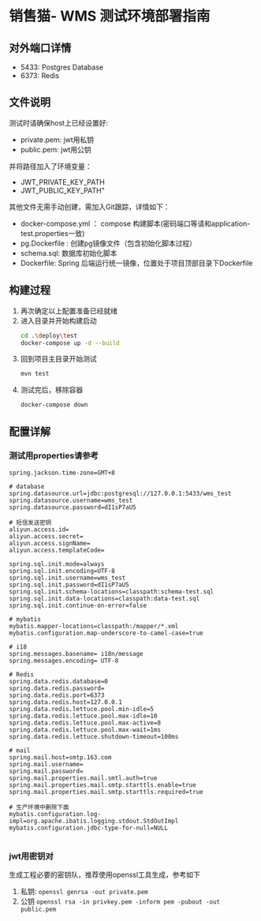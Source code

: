 # 销售猫- WMS 测试环境部署指南

## 对外端口详情
   - 5433: Postgres Database
   - 6373: Redis

## 文件说明
测试时请确保host上已经设置好:
- private.pem: jwt用私钥
- public.pem: jwt用公钥

并将路径加入了环境变量：
- JWT_PRIVATE_KEY_PATH
- JWT_PUBLIC_KEY_PATH"

其他文件无需手动创建，需加入Git跟踪，详情如下：
- docker-compose.yml ： compose 构建脚本(密码端口等请和application-test.properties一致)
- pg.Dockerfile : 创建pg镜像文件（包含初始化脚本过程）
- schema.sql: 数据库初始化脚本
- Dockerfile: Spring 后端运行统一镜像，位置处于项目顶部目录下Dockerfile

## 构建过程
1. 再次确定以上配置准备已经就绪
2. 进入目录并开始构建启动
    ```bash
    cd .\deploy\test
    docker-compose up -d --build 
    ```
3. 回到项目主目录开始测试
   ```bash
   mvn test 
    ```
4. 测试完后，移除容器
   ```bash
   docker-compose down
    ```

## 配置详解
### 测试用properties请参考
```properties
spring.jackson.time-zone=GMT+8

# database
spring.datasource.url=jdbc:postgresql://127.0.0.1:5433/wms_test
spring.datasource.username=wms_test
spring.datasource.password=dI1sP7aU5

# 短信发送密钥
aliyun.access.id=
aliyun.access.secret=
aliyun.access.signName=
aliyun.access.templateCode=

spring.sql.init.mode=always
spring.sql.init.encoding=UTF-8
spring.sql.init.username=wms_test
spring.sql.init.password=dI1sP7aU5
spring.sql.init.schema-locations=classpath:schema-test.sql
spring.sql.init.data-locations=classpath:data-test.sql
spring.sql.init.continue-on-error=false

# mybatis
mybatis.mapper-locations=classpath:/mapper/*.xml
mybatis.configuration.map-underscore-to-camel-case=true

# i18
spring.messages.basename= i18n/message
spring.messages.encoding= UTF-8

# Redis
spring.data.redis.database=0
spring.data.redis.password=
spring.data.redis.port=6373
spring.data.redis.host=127.0.0.1
spring.data.redis.lettuce.pool.min-idle=5
spring.data.redis.lettuce.pool.max-idle=10
spring.data.redis.lettuce.pool.max-active=8
spring.data.redis.lettuce.pool.max-wait=1ms
spring.data.redis.lettuce.shutdown-timeout=100ms

# mail
spring.mail.host=smtp.163.com
spring.mail.username=
spring.mail.password=
spring.mail.properties.mail.smtl.auth=true
spring.mail.properties.mail.smtp.starttls.enable=true
spring.mail.properties.mail.smtp.starttls.required=true

# 生产环境中删除下面
mybatis.configuration.log-impl=org.apache.ibatis.logging.stdout.StdOutImpl
mybatis.configuration.jdbc-type-for-null=NULL


```
### jwt用密钥对
生成工程必要的密钥队，推荐使用openssl工具生成，参考如下
1. 私钥: `openssl genrsa -out private.pem`
2. 公钥 `openssl rsa -in privkey.pem -inform pem -pubout -out public.pem`

